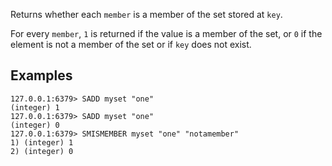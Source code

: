 Returns whether each `member` is a member of the set stored at `key`.

For every `member`, `1` is returned if the value is a member of the set, or `0` if the element is not a member of the set or if `key` does not exist.

## Examples

```valkey-cli
127.0.0.1:6379> SADD myset "one"
(integer) 1
127.0.0.1:6379> SADD myset "one"
(integer) 0
127.0.0.1:6379> SMISMEMBER myset "one" "notamember"
1) (integer) 1
2) (integer) 0
```
